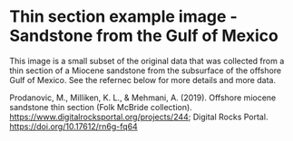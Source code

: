 # Thin section example image - Sandstone from the Gulf of Mexico

This image is a small subset of the original data that was collected from a thin section of a Miocene sandstone from the subsurface of the offshore Gulf of Mexico. See the refernec below for more details and more data.

Prodanovic, M., Milliken, K. L., & Mehmani, A. (2019). Offshore miocene sandstone thin section (Folk McBride collection). https://www.digitalrocksportal.org/projects/244; Digital Rocks Portal. https://doi.org/10.17612/rn6g-fq64
